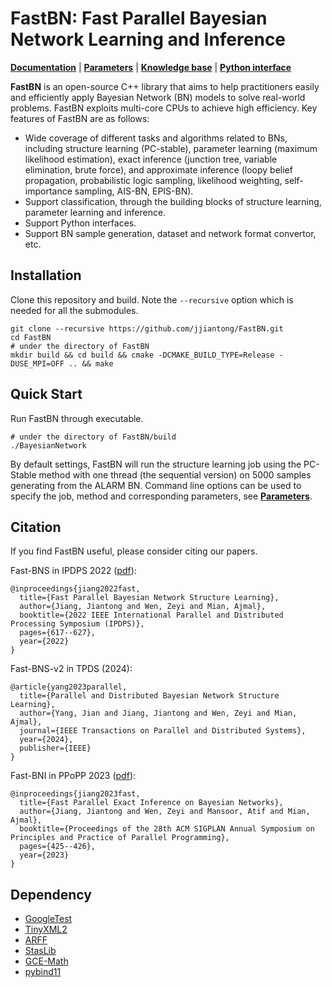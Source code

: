 # FastBN: Fast Parallel Bayesian Network Learning and Inference

[**Documentation**](https://fastbn.readthedocs.io/en/latest/index.html#) 
| [**Parameters**](https://fastbn.readthedocs.io/en/latest/param_toc.html) 
| [**Knowledge base**](https://fastbn.readthedocs.io/en/latest/basic_toc.html)
| [**Python interface**](https://fastbn.readthedocs.io/en/latest/python_toc.html)

**FastBN** is an open-source C++ library that aims to help practitioners easily and efficiently 
apply Bayesian Network (BN) models to solve real-world problems. FastBN exploits multi-core CPUs 
to achieve high efficiency. Key features of FastBN are as follows:
- Wide coverage of different tasks and algorithms related to BNs, including structure learning 
(PC-stable), parameter learning (maximum likelihood estimation), exact inference (junction tree, 
variable elimination, brute force), and approximate inference (loopy belief propagation, 
probabilistic logic sampling, likelihood weighting, self-importance sampling, AIS-BN, EPIS-BN).
- Support classification, through the building blocks of structure learning, parameter learning 
and inference.
- Support Python interfaces.
- Support BN sample generation, dataset and network format convertor, etc.


## Installation

Clone this repository and build. Note the ```--recursive``` option which is needed for all the 
submodules.
```
git clone --recursive https://github.com/jjiantong/FastBN.git
cd FastBN
# under the directory of FastBN
mkdir build && cd build && cmake -DCMAKE_BUILD_TYPE=Release -DUSE_MPI=OFF .. && make
```

[//]: # (On Mac OS, the default compiler &#40;clang&#41; needs to be changed to g++. &#40;You can use ```ls /usr/local/bin | grep g++``` to check the compiler. Mine is ```g++-9```.&#41;)

[//]: # (```)

[//]: # (mkdir build)

[//]: # (cd build)

[//]: # (cmake -DCMAKE_CXX_COMPILER=g++-9 -DCMAKE_BUILD_TYPE=Release -DUSE_MPI=OFF ..)

[//]: # (make)

[//]: # (```)

## Quick Start

Run FastBN through executable.
```
# under the directory of FastBN/build
./BayesianNetwork
```
By default settings, FastBN will run the structure learning job using the PC-Stable method with one
thread (the sequential version) on 5000 samples generating from the ALARM BN. Command line options
can be used to specify the job, method and corresponding parameters, see 
[**Parameters**]((https://fastbn.readthedocs.io/en/latest/param_toc.html)).


## Citation

If you find FastBN useful, please consider citing our papers.

Fast-BNS in IPDPS 2022 ([pdf](https://github.com/jjiantong/FastBN/tree/master/docs/papers/bnsl_ipdps.pdf)):
```
@inproceedings{jiang2022fast,
  title={Fast Parallel Bayesian Network Structure Learning},
  author={Jiang, Jiantong and Wen, Zeyi and Mian, Ajmal},
  booktitle={2022 IEEE International Parallel and Distributed Processing Symposium (IPDPS)},
  pages={617--627},
  year={2022}
}
```

Fast-BNS-v2 in TPDS (2024):
```
@article{yang2023parallel,
  title={Parallel and Distributed Bayesian Network Structure Learning},
  author={Yang, Jian and Jiang, Jiantong and Wen, Zeyi and Mian, Ajmal},
  journal={IEEE Transactions on Parallel and Distributed Systems},
  year={2024},
  publisher={IEEE}
}
```

Fast-BNI in PPoPP 2023 ([pdf](https://github.com/jjiantong/FastBN/tree/master/docs/papers/bnei_ppopp.pdf)):
```
@inproceedings{jiang2023fast,
  title={Fast Parallel Exact Inference on Bayesian Networks},
  author={Jiang, Jiantong and Wen, Zeyi and Mansoor, Atif and Mian, Ajmal},
  booktitle={Proceedings of the 28th ACM SIGPLAN Annual Symposium on Principles and Practice of Parallel Programming},
  pages={425--426},
  year={2023}
}
```


## Dependency
 * [GoogleTest](https://github.com/google/googletest)
 * [TinyXML2](https://github.com/leethomason/tinyxml2)
 * [ARFF](https://github.com/LinjianLi/ARFF)
 * [StasLib](https://github.com/jjiantong/stats)
 * [GCE-Math](https://github.com/kthohr/gcem)
 * [pybind11](https://github.com/pybind/pybind11)
